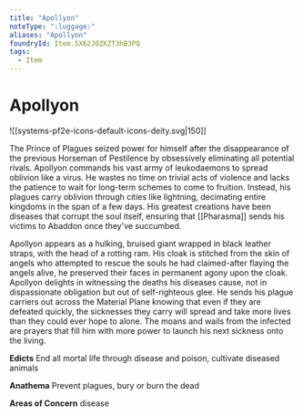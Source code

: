 ```yaml
---
title: "Apollyon"
noteType: ":luggage:"
aliases: "Apollyon"
foundryId: Item.5X62JOZKZT3hB3PQ
tags:
  - Item
---
```


# Apollyon
![[systems-pf2e-icons-default-icons-deity.svg|150]]

The Prince of Plagues seized power for himself after the disappearance of the previous Horseman of Pestilence by obsessively eliminating all potential rivals. Apollyon commands his vast army of leukodaemons to spread oblivion like a virus. He wastes no time on trivial acts of violence and lacks the patience to wait for long-term schemes to come to fruition. Instead, his plagues carry oblivion through cities like lightning, decimating entire kingdoms in the span of a few days. His greatest creations have been diseases that corrupt the soul itself, ensuring that [[Pharasma]] sends his victims to Abaddon once they've succumbed.

Apollyon appears as a hulking, bruised giant wrapped in black leather straps, with the head of a rotting ram. His cloak is stitched from the skin of angels who attempted to rescue the souls he had claimed-after flaying the angels alive, he preserved their faces in permanent agony upon the cloak. Apollyon delights in witnessing the deaths his diseases cause, not in dispassionate obligation but out of self-righteous glee. He sends his plague carriers out across the Material Plane knowing that even if they are defeated quickly, the sicknesses they carry will spread and take more lives than they could ever hope to alone. The moans and wails from the infected are prayers that fill him with more power to launch his next sickness onto the living.

**Edicts** End all mortal life through disease and poison, cultivate diseased animals

**Anathema** Prevent plagues, bury or burn the dead

**Areas of Concern** disease

